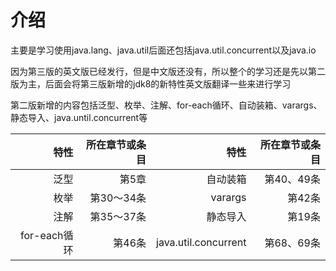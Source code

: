 # 介绍  
  
主要是学习使用java.lang、java.util后面还包括java.util.concurrent以及java.io  
  
因为第三版的英文版已经发行，但是中文版还没有，所以整个的学习还是先以第二版为主，后面会将第三版新增的jdk8的新特性英文版翻译一些来进行学习  
  
第二版新增的内容包括泛型、枚举、注解、for-each循环、自动装箱、varargs、静态导入、java.until.concurrent等
  
| 特性 | 所在章节或条目 | 特性 | 所在章节或条目 |
| ---: | ---: | ---: | ---: |
| 泛型 | 第5章 | 自动装箱 | 第40、49条 |
| 枚举 | 第30～34条 | varargs | 第42条 |
| 注解 | 第35～37条 | 静态导入 | 第19条 |
| for-each循环 | 第46条 | java.util.concurrent | 第68、69条 |

